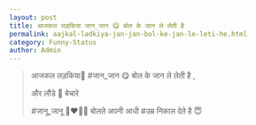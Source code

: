 ```yaml
---
layout: post
title: आजकल लड़किया जान_जान 😋 बोल के जान ले लेती है
permalink: aajkal-ladkiya-jan-jan-bol-ke-jan-le-leti-he.html
category: Funny-Status
author: Admin
---
```

> आजकल लड़किया👭 #जान_जान 😋 बोल के जान ले लेती है , 
> 
> और लौंडे 👬 बेचारे 
> 
> #जानू_जानू 👩‍❤️‍💋‍👨 बोलते अपनी आधी #उम्र निकाल देते है 😇
